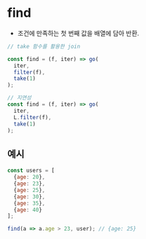 # find

- 조건에 만족하는 첫 번째 값을 배열에 담아 반환.

``` javascript 
// take 함수를 활용한 join

const find = (f, iter) => go(
  iter,
  filter(f),
  take(1)
);
```

``` javascript
// 지연성 
const find = (f, iter) => go(
  iter,
  L.filter(f),
  take(1)
);
```

## 예시

``` javascript
const users = [
  {age: 20},
  {age: 23},
  {age: 25},
  {age: 30},
  {age: 35},
  {age: 40}
];

find(a => a.age > 23, user); // {age: 25}
```